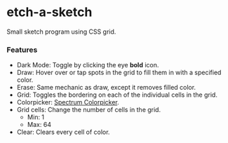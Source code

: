 # etch-a-sketch
Small sketch program using CSS grid.

### Features
- Dark Mode: Toggle by clicking the eye **bold** icon.
- Draw: Hover over or tap spots in the grid to fill them in with a specified color.
- Erase: Same mechanic as draw, except it removes filled color.
- Grid: Toggles the bordering on each of the individual cells in the grid.
- Colorpicker: [Spectrum Colorpicker](https://github.com/bgrins/spectrum).
- Grid cells: Change the number of cells in the grid.
    - Min: 1
    - Max: 64
- Clear: Clears every cell of color.
